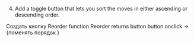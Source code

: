 4. Add a toggle button that lets you sort the moves in either ascending or descending order.

Создать кнопку Reorder
function Reorder returns button
button onclick -> {поменять порядок }